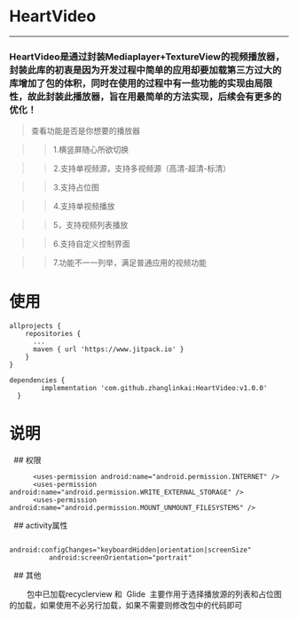 # HeartVideo

***

### HeartVideo是通过封装Mediaplayer+TextureView的视频播放器，封装此库的初衷是因为开发过程中简单的应用却要加载第三方过大的库增加了包的体积，同时在使用的过程中有一些功能的实现由局限性，故此封装此播放器，旨在用最简单的方法实现，后续会有更多的优化！

> 查看功能是否是你想要的播放器

  >> 1.横竖屏随心所欲切换
  
  >> 2.支持单视频源，支持多视频源（高清-超清-标清）
  
  >> 3.支持占位图
  
  >> 4.支持单视频播放
  
  >> 5，支持视频列表播放
  
  >> 6.支持自定义控制界面
  
  >> 7.功能不一一列举，满足普通应用的视频功能
  
# 使用

    allprojects {
        repositories {
          ...
          maven { url 'https://www.jitpack.io' }
        }
    }
    
    dependencies {
	        implementation 'com.github.zhanglinkai:HeartVideo:v1.0.0'
	  }
    
# 说明

   ## 权限
      
          <uses-permission android:name="android.permission.INTERNET" />
          <uses-permission android:name="android.permission.WRITE_EXTERNAL_STORAGE" />
          <uses-permission android:name="android.permission.MOUNT_UNMOUNT_FILESYSTEMS" />
          
          
   ## activity属性
     
     
              android:configChanges="keyboardHidden|orientation|screenSize"
              android:screenOrientation="portrait"
              
              
   ## 其他
      
      
         包中已加载recyclerview 和  Glide  主要作用于选择播放源的列表和占位图的加载，如果使用不必另行加载，如果不需要则修改包中的代码即可
